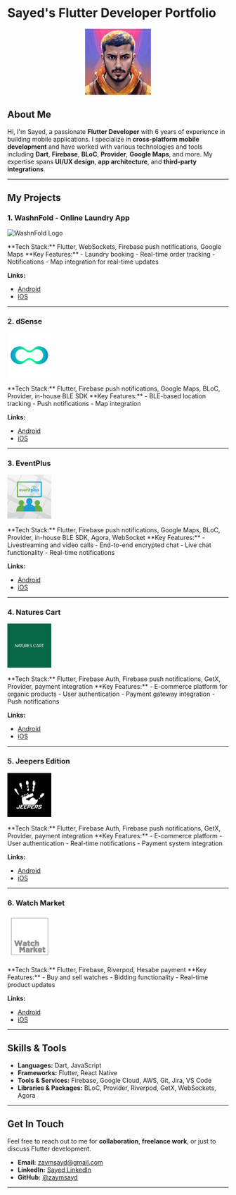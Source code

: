 # Sayed's Flutter Developer Portfolio
<p align="center">
  <img src="assets/display_pic.jpg" alt="Sayed's Profile" width="150" height="150">
</p>

## About Me  
Hi, I'm Sayed, a passionate **Flutter Developer** with 6 years of experience in building mobile applications. I specialize in **cross-platform mobile development** and have worked with various technologies and tools including **Dart**, **Firebase**, **BLoC**, **Provider**, **Google Maps**, and more. My expertise spans **UI/UX design**, **app architecture**, and **third-party integrations**.

---

## My Projects

### 1. **WashnFold - Online Laundry App**  
<p align="left">
  <img src="assets/washnfold.png" alt="WashnFold Logo" width="100">
</p>
**Tech Stack:** Flutter, WebSockets, Firebase push notifications, Google Maps  
**Key Features:**  
- Laundry booking  
- Real-time order tracking  
- Notifications  
- Map integration for real-time updates  

**Links:**  
- [Android](https://play.google.com/store/apps/details?id=com.rbnsoft.washnfold)  
- [iOS](#https://apps.apple.com/qa/app/washnfold-online-laundry/id1548683957)

---

### 2. **dSense**  
<p align="left">
  <img src="assets/dsense.webp" alt="dSense Logo" width="100">
</p>
**Tech Stack:** Flutter, Firebase push notifications, Google Maps, BLoC, Provider, in-house BLE SDK  
**Key Features:**  
- BLE-based location tracking  
- Push notifications  
- Map integration  

**Links:**  
- [Android](https://play.google.com/store/apps/details?id=com.pinmicro.dsense&hl=en)  
- [iOS](https://apps.apple.com/us/app/dsense/id1663214822)

---

### 3. **EventPlus**  
<p align="left">
  <img src="assets/eventplus.webp" alt="EventPlus Logo" width="100">
</p>
**Tech Stack:** Flutter, Firebase push notifications, Google Maps, BLoC, Provider, in-house BLE SDK, Agora, WebSocket  
**Key Features:**  
- Livestreaming and video calls  
- End-to-end encrypted chat  
- Live chat functionality  
- Real-time notifications  

**Links:**  
- [Android](https://play.google.com/store/apps/details?id=com.pinmicro.eventplusapp&hl=en)  
- [iOS](https://apps.apple.com/ae/app/eventplus/id1629432479)

---

### 4. **Natures Cart**  
<p align="left">
  <img src="assets/naturescart.webp" alt="Naturescart Logo" width="100">
</p>
**Tech Stack:** Flutter, Firebase Auth, Firebase push notifications, GetX, Provider, payment integration  
**Key Features:**  
- E-commerce platform for organic products  
- User authentication  
- Payment gateway integration  
- Push notifications  

**Links:**  
- [Android](https://play.google.com/store/apps/details?id=com.ae.naturescart&hl=en)  
- [iOS](https://apps.apple.com/ae/app/natures-cart/id1549923265)

---

### 5. **Jeepers Edition**  
<p align="left">
  <img src="assets/jeepers.webp" alt="Jeepers Logo" width="100">
</p>
**Tech Stack:** Flutter, Firebase Auth, Firebase push notifications, GetX, Provider, payment integration  
**Key Features:**  
- E-commerce platform  
- User authentication  
- Real-time notifications  
- Payment system integration  

**Links:**  
- [Android](https://play.google.com/store/apps/details?id=ae.jeepers.app&hl=en)  
- [iOS](https://apps.apple.com/ae/app/jeepers-edition/id6502684633)

---

### 6. **Watch Market**  
<p align="left">
  <img src="assets/watchmarket.webp" alt="WatchMarket Logo" width="100">
</p>
**Tech Stack:** Flutter, Firebase, Riverpod, Hesabe payment  
**Key Features:**  
- Buy and sell watches  
- Bidding functionality  
- Real-time product updates  

**Links:**  
- [Android](https://play.google.com/store/apps/details?id=com.watchmarket.app&hl=en)  
- [iOS](https://apps.apple.com/ae/app/watch-market-by-time-keeper/id6733242722)

---

## Skills & Tools  
- **Languages:** Dart, JavaScript  
- **Frameworks:** Flutter, React Native  
- **Tools & Services:** Firebase, Google Cloud, AWS, Git, Jira, VS Code  
- **Libraries & Packages:** BLoC, Provider, Riverpod, GetX, WebSockets, Agora

---

## Get In Touch  
Feel free to reach out to me for **collaboration**, **freelance work**, or just to discuss Flutter development.  
- **Email:** [zaymsayd@gmail.com](mailto:zaymsayd@gmail.com)  
- **LinkedIn:** [Sayed LinkedIn](#)  
- **GitHub:** [@zaymsayd](https://github.com/zaymsayd)

---

